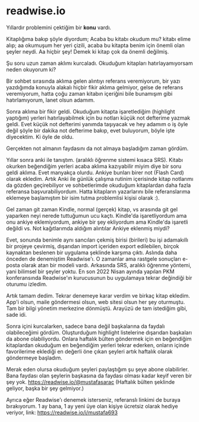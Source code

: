 # readwise.io

Yıllardır problemini çektiğim bir **konu** vardı.

Kitaplığıma bakıp şöyle diyordum; Acaba bu kitabı okudum mu? kitabı elime alıp; aa okumuşum her yeri çizili, acaba bu kitapta benim için önemli olan şeyler neydi. Aa hiçbir şey! Demek ki kitap çok da önemli değilmiş. 

Şu soru uzun zaman aklımı kurcaladı. Okuduğum kitapları hatırlayamıyorsam neden okuyorum ki?

Bir sohbet sırasında aklıma gelen alıntıyı referans veremiyorum, bir yazı yazdığımda konuyla alakalı hiçbir fikir aklıma gelmiyor, gelse de referans veremiyorum, hatta çoğu zaman kitabın içeriğini bile bunamışım gibi hatırlamıyorum, lanet olsun adamım. 

Sonra aklıma bir fikir geldi. Okuduğum kitapta işaretlediğim (highlight yaptığım) yerleri hatırlayabilmek için bu notları küçük not defterime yazmak geldi. Evet küçük not defterimi yanımda taşıyacak ve hey adamım o iş öyle değil şöyle bir dakika not defterime bakıp, evet buluyorum, böyle işte diyecektim. Ki öyle de oldu.

Gerçekten not almanın faydasını da not almaya başladığım zaman gördüm. 

Yıllar sonra anki ile tanıştım. (aralıklı öğrenme sistemi kısaca SRS). Kitabı okurken beğendiğim yerleri acaba aklıma kazıyabilir miyim diye bir soru geldi aklıma. Evet manyakça olurdu. Ankiye bunları birer not (Flash Card) olarak ekledim. Artık Anki ile günlük çalışma rutinim içerisinde kitap notlarımı da gözden geçirebiliyor ve sohbetlerimde okuduğum kitaplardan daha fazla referansa başvurabiliyordum. Hatta kitapların yazarlarını bile referanslarıma eklemeye başlamıştım  bir isim tutma problemlisi kişisi olarak :). 

Gel zaman git zaman Kindle, normal (gerçek) kitap, vs arasında git gel yaparken neyi nerede tuttuğumun ucu kaçtı. Kindle'da işaretliyordum ama onu ankiye eklemiyordum, ankiye bir şey ekliyordum ama Kindle'da işaretli değildi vs. Not kağıtlarımda aldığım alıntılar Ankiye eklenmiş miydi?

Evet, sonunda benimle aynı sancıları çekmiş birisi (birileri) bu işi adamakıllı bir projeye çevirmiş, dışarıdan import içeriden export edilebilen, birçok kaynaktan beslenen bir uygulama şeklinde karşıma çıktı. Aslında daha önceden de denemiştim Readwise'ı. O zamanlar ama rastgele sonuçları e-posta olarak atan bir modeli vardı. Arkasında SRS, aralıklı öğrenme yöntemi, yani bilimsel bir şeyler yoktu. En son 2022 Nisan ayında yapılan PKM konferansında Readwise'ın kurucusunun bu uygulamaya tekrar değindiği bir oturumu izledim.

Artık tamam dedim. Tekrar denemeye karar verdim ve birkaç kitap ekledim. App'i olsun, maile göndermesi olsun, web sitesi olsun her şey oturmuştu. Tam bir bilgi yönetim merkezine dönmüştü. Arayüzü de tam istediğim gibi, sade idi.

Sonra içini kurcalarken, sadece bana değil başkalarına da faydalı olabileceğimi gördüm. Oluşturduğum highlight listelerine dışarıdan başkaları da abone olabiliyordu. Onlara haftalık bülten göndermek için en beğendiğim kitaplardan okuduğum en beğendiğim yerleri tekrar ederken, onların içinde favorilerime eklediği en değerli öne çıkan şeyleri artık haftalık olarak göndermeye başladım. 

Merak eden olursa okuduğum şeyleri paylaştığım şu şeye abone olabilirler. Bana faydası olan şeylerin başkasına da faydası olması kadar keyif veren bir şey yok. https://readwise.io/@mustafasarac (Haftalık bülten şeklinde geliyor, başka bir şey gelmiyor.) 

Ayrıca eğer Readwise'ı denemek isterseniz, referanslı linkimi de buraya bırakıyorum. 1 ay bana, 1 ay yeni üye olan kişiye ücretsiz olarak hediye veriyor, link: https://readwise.io/i/mustafa693 

